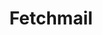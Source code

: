 ---
lang: es
layout: doc
redirect_from:
- /es/doc/fetchmail/
- /es/wiki/Fetchmail/
- /es/doc/Fetchmail/
redirect_to: https://github.com/Qubes-Community/Contents/blob/master/docs/configuration/fetchmail.md
ref: 114
title: Fetchmail
---